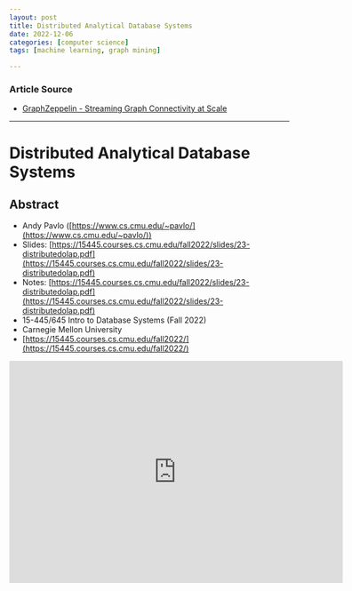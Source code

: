 ```yaml
---
layout: post
title: Distributed Analytical Database Systems
date: 2022-12-06
categories: [computer science]
tags: [machine learning, graph mining]

---
```


### Article Source

* [GraphZeppelin - Streaming Graph Connectivity at Scale](https://www.youtube.com/watch?v=qdLXIWIUI6E)


---

# Distributed Analytical Database Systems


## Abstract

* Andy Pavlo ([https://www.cs.cmu.edu/~pavlo/](https://www.cs.cmu.edu/~pavlo/))
* Slides: [https://15445.courses.cs.cmu.edu/fall2022/slides/23-distributedolap.pdf](https://15445.courses.cs.cmu.edu/fall2022/slides/23-distributedolap.pdf)
* Notes: [https://15445.courses.cs.cmu.edu/fall2022/slides/23-distributedolap.pdf](https://15445.courses.cs.cmu.edu/fall2022/slides/23-distributedolap.pdf)
* 15-445/645 Intro to Database Systems (Fall 2022)
* Carnegie Mellon University
* [https://15445.courses.cs.cmu.edu/fall2022/](https://15445.courses.cs.cmu.edu/fall2022/)



<iframe width="600" height="400" src="https://www.youtube.com/embed/qdLXIWIUI6E" title="YouTube video player" frameborder="0" allow="accelerometer; autoplay; clipboard-write; encrypted-media; gyroscope; picture-in-picture" allowfullscreen></iframe>
